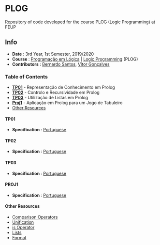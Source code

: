 # PLOG
Repository of code developed for the course PLOG (Logic Programming) at FEUP

## Info
* **Date** : 3rd Year, 1st Semester, 2019/2020
* **Course** : [Programação em Lógica](https://sigarra.up.pt/feup/pt/UCURR_GERAL.FICHA_UC_VIEW?pv_ocorrencia_id=436444) | [Logic Programming](https://sigarra.up.pt/feup/en/UCURR_GERAL.FICHA_UC_VIEW?pv_ocorrencia_id=436444) (PLOG)
* **Contributors** : [Bernardo Santos](https://github.com/bernas670), [Vítor Gonçalves](https://github.com/torrinheira)

### Table of Contents
* [**TP01**](#tp01) - Representação de Conhecimento em Prolog
* [**TP02**](#tp02) - Controlo e Recursividade em Prolog
* [**TP03**](#tp03) - Utilização de Listas em Prolog
* [**Proj1**](#proj1) - Aplicação em Prolog para um Jogo de Tabuleiro
* [Other Resources](#other-resources)

#### TP01
* **Specification** : [Portuguese](specifications/tp01.pdf)

#### TP02
* **Specification** : [Portuguese](specifications/tp02.pdf)

#### TP03
* **Specification** : [Portuguese](specifications/tp03.pdf)

#### PROJ1
* **Specification** : [Portuguese](specifications/proj1.pdf) 


#### Other Resources
* [Comparison Operators](http://www.cse.unsw.edu.au/~billw/dictionaries/prolog/comparison.html)
* [Unification](http://www.cse.unsw.edu.au/~billw/dictionaries/prolog/unification.html)
* [is Operator](http://www.cse.unsw.edu.au/~billw/dictionaries/prolog/is.html)
* [Lists](https://www.doc.gold.ac.uk/~mas02gw/prolog_tutorial/prologpages/lists.html)
* [Format](https://www.swi-prolog.org/pldoc/man?predicate=format%2f2)